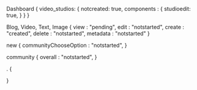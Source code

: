 























Dashboard {
    video_studios: {
        notcreated: true,
        components : {
            studioedit: true,
        }
    }
}





Blog, Video, Text, Image
    {
        view : "pending",
        edit : "notstarted",
        create : "created",
        delete : "notstarted",
        metadata : "notstarted"
    }


new {
    communityChooseOption : "notstarted",
}



community {
    overall : "notstarted",
}




. {

}
 